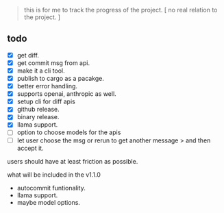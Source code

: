 > this is for me to track the progress of the project. [ no real relation to the project. ]

## todo

- [x] get diff.
- [x] get commit msg from api.
- [x] make it a cli tool.
- [x] publish to cargo as a pacakge.
- [x] better error handling.
- [x] supports openai, anthropic as well.
- [x] setup cli for diff apis
- [x] github release.
- [x] binary release.
- [x] llama support.
- [ ] option to choose models for the apis
- [ ] let user choose the msg or rerun to get another message > and then accept it.

users should have at least friction as possible.

what will be included in the v1.1.0

- autocommit funtionality.
- llama support.
- maybe model options.
